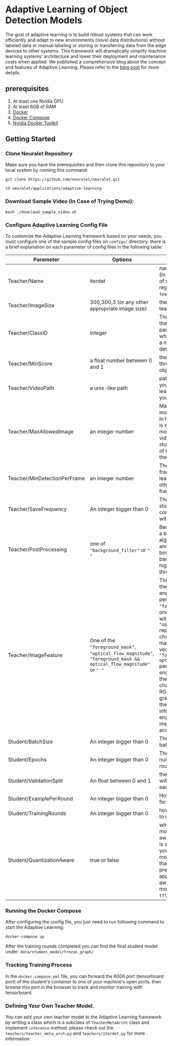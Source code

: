 # Adaptive Learning  of Object Detection Models


The goal of adaptive learning is to build robust systems that can work efficiently and adapt to new environments (novel data distributions) without labeled data or manual labeling or storing or transferring data from the edge devices to other systems. This framework will dramatically simplify machine learning systems’ architecture and lower their deployment and maintenance costs when applied.
We published a comprehensive blog about the concept and features of Adaptive Learning. Please refer to the [blog post](https://neuralet.com/article/adaptive-learning-part-1/) for more details.

## prerequisites
1. At least one Nvidia GPU
2. At least 6GB of RAM
3. [Docker](https://docs.docker.com/get-docker/)
4. [Docker Compose](https://github.com/docker/compose)
5. [Nvidia Docker Toolkit](https://github.com/NVIDIA/nvidia-docker)

## Getting Started
### Clone Neuralet Repository
Make sure you have the prerequisites and then clone this repository to your local system by running this command:
```
git clone https://github.com/neuralet/neuralet.git

cd neuralet/applications/adaptive-learning
```
### Download Sample Video (In Case of Trying Demo):

```
bash ./download_sample_video.sh
```
### Configure Adaptive Learning Config File
To customize the Adaptive Learning framework based on your needs, you must configure one of the sample config files on `configs/` directory.
there is a brief explanation on each parameter of config files in the following table:


| Parameter    | Options | Comments                                                                                                                          |
| ------------ | ------- | -------- |
| Teacher/Name     | iterdet     | name of the teacher model. (in case of implementation of new teacher you should register its name in `teachers/model_builder.py`)     |
| Teacher/ImageSize | 300,300,3 (or any other appropriate image size) | the input image size of the teacher model |
| Teacher/ClassID | integer | The pedestrian class ID of the Teacher. (this parameter is important only where the teacher model is a multiple class object detector.) |
| Teacher/MinScore | a float number between 0 and 1 | the teacher model threshold for detecting an object |
| Teacher/VideoPath | a unix-like path | path to the video file that you want to apply adaptive learning. (don't change it if you just want run demo)  |
| Teacher/MaxAllowedImage | an integer number | Maximum number of images that can be stored in hard, when this threshold is exeeded, the teacher model stops processing video frames until the student models picks some of the images and remove them from hard disk. |
| Teacher/MinDetectionPerFrame | an integer number | The teacher only stores the frame only if it detects at least this many objects, otherwise it discards the frame.|
| Teacher/SaveFrequency | An integer bigger than 0 | The teacher model will store video frames and the corresponding predictions with this frequency |
| Teacher/PostProcessing | one of `"background_filter"` or `" "` | Background filter will apply a background subtraction algorithm on video frames and discards the bounding boxes in which their background pixels rate is higher than a defined threshold. |
| Teacher/ImageFeature | One of the `"foreground_mask"`, `"optical_flow_magnitude"`, `"foreground_mask && optical_flow_magnitude"` or `" "` |This parameter specifies the type of input feature engineering that will perform for training. `"foreground_mask"` replaces one of the RGB channels with the foreground mask. `"optical_flow_magnitude"` replaces one of the RGB channels with the magnitude of optical flow vectors and, `"foreground_mask && optical_flow_magnitude"` performs two feature engineering technique at the same time as well as changing the remaining RGB channel with the grayscale transformation of the frame. For more information about feature engineering and their impact on the model's accuracy, visit our blog.
| Student/BatchSize | An integer bigger than 0 | The student's training batch size |
| Student/Epochs | An integer bigger than 0 | The student's training number of epochs in each round |
| Student/ValidationSplit | An float between 0 and 1 | the portions of data which will be used for validation in each training round |
| Student/ExamplePerRound | An integer bigger than 0 | How many example to use for each training round? |
| Student/TrainingRounds | An integer bigger than 0 | how many rounds you want to run Adaptive Learning? |
| Student/QuantizationAware | true or false | whether to train the student model with quantization aware strategy or not. This is specially useful when you want to deploy the final model on a edge device that only supports `Int8` precision like Edge TPU. By applying quantization aware training the student model will be exported to `tflite` too.|


### Running the Docker Compose

After configuring the config file, you just need to run following command to start the Adaptive Learning:
```
docker-compose up
```
After the training rounds completed you can find the final student model under: `data/student_model/frozen_graph/`

### Tracking Training Process
In the `docker-compose.yml` file, you can forward the 6006 port (tensorboard port) of the student's container to one of your machine's open ports. then browse this port in the browser to track and monitor training with tensorboard.

### Defining Your Own Teacher Model.
You can add your own teacher model to the Adaptive Learning framework by writing a class which is a subclass of `TeacherMetaArcht` class and implement `inference` method. please check out the `teachers/teacher_meta_arch.py` and `teachers/iterdet.py` for more information.
